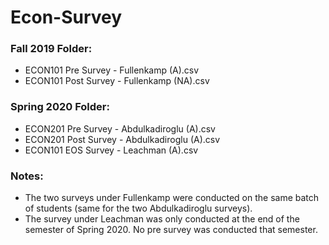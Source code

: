 # Econ-Survey

### Fall 2019 Folder: 
* ECON101 Pre Survey - Fullenkamp (A).csv 
* ECON101 Post Survey - Fullenkamp (NA).csv 

### Spring 2020 Folder: 
* ECON201 Pre Survey - Abdulkadiroglu (A).csv
* ECON201 Post Survey - Abdulkadiroglu (A).csv
* ECON101 EOS Survey - Leachman (A).csv

### Notes: 
* The two surveys under Fullenkamp were conducted on the same batch of students (same for the two Abdulkadiroglu surveys).
* The survey under Leachman was only conducted at the end of the semester of Spring 2020. No pre survey was conducted that semester. 
